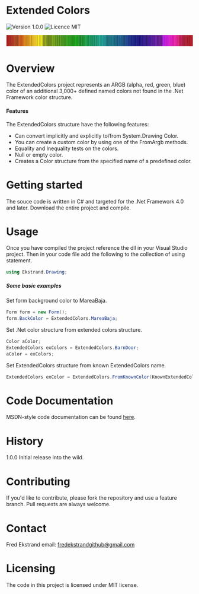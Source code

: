
# Extended Colors

![Version 1.0.0](https://img.shields.io/badge/Version-1.0.0-brightgreen.svg) ![Licence MIT](https://img.shields.io/badge/Licence-MIT-blue.svg)

![Project image](https://github.com/FredEkstrand/ImageFiles/raw/master/ColorChips/ProjectImage.PNG)

# Overview
The ExtendedColors project represents an ARGB (alpha, red, green, blue) color of an additional 3,000+ defined named colors not found in the .Net Framework color structure.

#### Features
The ExtendedColors structure have the following features:
* Can convert implicitly and explicitly to/from System.Drawing Color.
* You can create a custom color by using one of the FromArgb methods.
* Equality and Inequality tests on the colors.
* Null or empty color.
* Creates a Color structure from the specified name of a predefined color.

# Getting started
The souce code is written in C# and targeted for the .Net Framework 4.0 and later. Download the entire project and compile.

# Usage
Once you have compiled the project reference the dll in your Visual Studio project.
Then in your code file add the following to the collection of using statement.

```csharp
using Ekstrand.Drawing;
```
##### Some basic examples
Set form background color to MareaBaja.
```csharp
Form form = new Form();
form.BackColor = ExtendedColors.MareaBaja;
```
Set .Net color structure from extended colors structure.
```csharp
Color aColor;
ExtendedColors exColors = ExtendedColors.BarnDoor;
aColor = exColors;
```
Set ExtendedColors structure from known ExtendedColors name.
```csharp
ExtendedColors exColor = ExtendedColors.FromKnownColor(KnownExtendedColors.PlymouthBlue);
```

# Code Documentation
MSDN-style code documentation can be found [here](http://fredekstrand.github.io/ColorChart).

# History
 1.0.0 Initial release into the wild.

# Contributing

If you'd like to contribute, please fork the repository and use a feature
branch. Pull requests are always welcome.

# Contact
Fred Ekstrand
email: fredekstrandgithub@gmail.com

# Licensing

The code in this project is licensed under MIT license.
